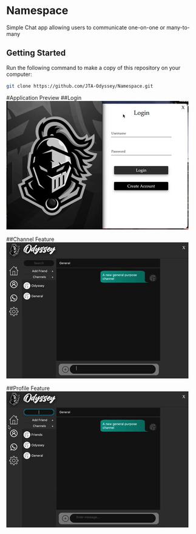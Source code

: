 # Namespace

Simple Chat app allowing users to communicate one-on-one or many-to-many

## Getting Started
Run the following command to make a copy of this repository on your computer:
```bash
git clone https://github.com/JTA-Odyssey/Namespace.git
```




#Application Preview
##Login
![](gif/login.gif)

##Channel Feature
![](gif/channels.gif)

##Profile Feature
![](gif/profile.gif)

